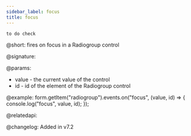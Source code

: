 ```yaml
---
sidebar_label: focus
title: focus
---          
```


`to do check`

@short: fires on focus in a Radiogroup control

@signature: 

@params:
- value - the current value of the control
- id - id of the element of the Radiogroup control

@example:
form.getItem("radiogroup").events.on("focus", (value, id) => {
    console.log("focus", value, id);
});

@relatedapi: 

@changelog: Added in v7.2
